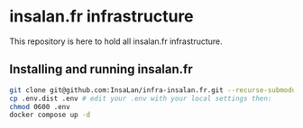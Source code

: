 # insalan.fr infrastructure

This repository is here to hold all insalan.fr infrastructure.

## Installing and running insalan.fr

```sh
git clone git@github.com:InsaLan/infra-insalan.fr.git --recurse-submodules
cp .env.dist .env # edit your .env with your local settings then:
chmod 0600 .env
docker compose up -d
```

